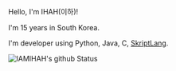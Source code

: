 <!--
- 👋 Hi, I’m @KaRinKaRin876
- 👀 I’m interested in ...
- 🌱 I’m currently learning ...
- 💞️ I’m looking to collaborate on ...
- 📫 How to reach me ...

KaRinKaRin876/KaRinKaRin876 is a ✨ special ✨ repository because its `README.md` (this file) appears on your GitHub profile.
You can click the Preview link to take a look at your changes.
-->

Hello, I'm IHAH(이하)!

I'm 15 years in South Korea.

I'm developer using Python, Java, C, [SkriptLang](https://github.com/SkriptLang/Skript).

![IAMIHAH's github Status](https://github-readme-stats.vercel.app/api?username=IAMIHAH&show_icons=true&count_private=true&theme=radical)
